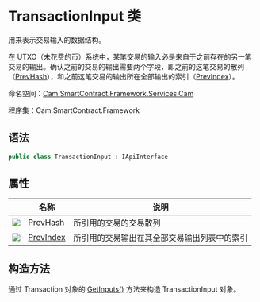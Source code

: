 # TransactionInput 类

用来表示交易输入的数据结构。

在 UTXO（未花费的币）系统中，某笔交易的输入必是来自于之前存在的另一笔交易的输出。确认之前的交易的输出需要两个字段，即之前的这笔交易的散列（[PrevHash](TransactionInput/PrevHash.md)），和之前这笔交易的输出所在全部输出的索引（[PrevIndex](TransactionInput/PrevIndex.md)）。 

命名空间：[Cam.SmartContract.Framework.Services.Cam](../Cam.md)

程序集：Cam.SmartContract.Framework

## 语法

```c#
public class TransactionInput : IApiInterface
```

## 属性

|                                          | 名称                                       | 说明                     |
| ---------------------------------------- | ---------------------------------------- | ---------------------- |
| ![](https://i-msdn.sec.s-msft.com/dynimg/IC74937.jpeg) | [PrevHash](TransactionInput/PrevHash.md) | 所引用的交易的交易散列            |
| ![](https://i-msdn.sec.s-msft.com/dynimg/IC74937.jpeg) | [PrevIndex](TransactionInput/PrevIndex.md) | 所引用的交易输出在其全部交易输出列表中的索引 |

## 构造方法

通过 Transaction 对象的 [GetInputs()](Transaction/GetInputs.md) 方法来构造 TransactionInput 对象。
